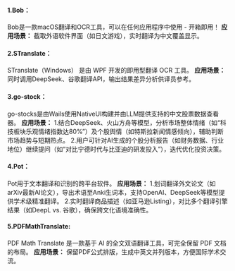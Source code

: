 #### 1.Bob：
Bob是一款macOS翻译和OCR工具，可以在任何应用程序中使用 - 开箱即用！
**应用场景：**
截取外语软件界面（如日文游戏），实时翻译为中文覆盖显示。


#### 2.STranslate：
STranslate（Windows） 是由 WPF 开发的即用型翻译 OCR 工具。
**应用场景：**
同时调用DeepSeek、谷歌翻译API，输出结果差异分析供译员参考。


#### 3.go-stock：
go-stocks是由Wails使用NativeUI构建并由LLM提供支持的中文股票数据查看器。
**应用场景：**
1.结合DeepSeek、火山方舟等模型，分析市场整体情绪（如“科技板块乐观情绪指数达80%”）及个股舆情（如特斯拉新闻情感倾向），辅助判断市场趋势与短期热点。
2.用户可针对AI生成的个股分析报告（如财务数据、行业地位）继续提问（如“对比宁德时代与比亚迪的研发投入”），迭代优化投资决策。



#### 4.Pot：
Pot用于文本翻译和识别的跨平台软件。
**应用场景：**
1.划词翻译外文论文（如arXiv最新AI论文），导出术语至Anki生词本，支持OpenAI、DeepSeek等模型提供学术级精准翻译。
2.实时翻译商品描述（如亚马逊Listing），对比多个翻译引擎结果（如DeepL vs. 谷歌），确保跨文化语境准确性。


#### 5.PDFMathTranslate:
PDF Math Translate 是一款基于 AI 的全文双语翻译工具，可完全保留 PDF 文档的布局。
**应用场景：**
保留PDF公式排版，生成中英文并列版本，方便国际学术交流。




